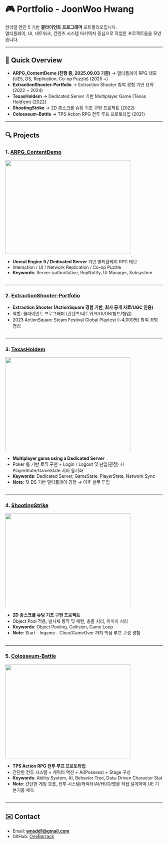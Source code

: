 # 🎮 Portfolio - JoonWoo Hwang

언리얼 엔진 5 기반 **클라이언트 프로그래머** 포트폴리오입니다.  
멀티플레이, UI, 네트워크, 컨텐츠 시스템 아키텍처 중심으로 작업한 프로젝트들을 모았습니다.

---

## 📌 Quick Overview

- **ARPG_ContentDemo (진행 중, 2025.09.03 기준)** → 멀티플레이 RPG 데모 (UE5, DS, Replication, Co-op Puzzle) (2025 ~)
- **ExtractionShooter-Portfolio** → Extraction Shooter 참여 경험 기반 요약  (2022 ~ 2024) 
- **TexasHoldem** → Dedicated Server 기반 Multiplayer Game (Texas Hold’em)  (2022)
- **ShootingStrike** → 2D 종스크롤 슈팅 기초 구현 프로젝트  (2022)
- **Colosseum-Battle** → TPS Action RPG 전투 루프 프로토타입  (2021)  

---

## 🔍 Projects

### 1. [ARPG_ContentDemo](https://github.com/OneBarrack/ARPG_ContentDemo)
<img src="https://github.com/user-attachments/assets/94497e1f-ed2f-4ed5-92f4-59647c7934f8" width="400" height="300"/>

- **Unreal Engine 5 / Dedicated Server** 기반 멀티플레이 RPG 데모  
- Interaction / UI / Network Replication / Co-op Puzzle  
- **Keywords**: Server-authoritative, RepNotify, UI Manager, Subsystem  
  <br>  
---

### 2. [ExtractionShooter-Portfolio](https://github.com/OneBarrack/ExtractionShooter-Portfolio)
- **Extraction Shooter (ActionSquare 경험 기반, 회사 공개 자료/UGC 인용)**  
- 역할: 클라이언트 프로그래머 (컨텐츠/네트워크/UI/DB/빌드/협업)
- 2023 ActionSquare Steam Festival Global Playtest (~4,000명) 참여 경험 정리  
  <br>  
---

### 3. [TexasHoldem](https://github.com/OneBarrack/TexasHoldem)
<img src="https://github.com/user-attachments/assets/af5f8452-7f86-4483-84ae-0a3cc165c528" width="400" height="300"/>

- **Multiplayer game using a Dedicated Server**  
- Poker 룰 기반 로직 구현 + Login / Logout 및 난입(관전) 시 PlayerState/GameState 서버 동기화
- **Keywords**: Dedicated Server, GameState, PlayerState, Network Sync
- **Note**: 첫 DS 기반 멀티플레이 경험 → 이후 실무 투입   
  <br>  
---

### 4. [ShootingStrike](https://github.com/OneBarrack/ShootingStrike)
<img src="https://github.com/user-attachments/assets/f5585d9b-e26f-4f31-8050-90656290faf0" width="400" height="300"/>

- **2D 종스크롤 슈팅 기초 구현 프로젝트**  
- Object Pool 적용, 발사체 동작 및 패턴, 충돌 처리, 이미지 처리
- **Keywords**: Object Pooling, Collision, Game Loop
- **Note**: Start - Ingame - Clear/GameOver 까지 핵심 루프 구성 경험  
  <br>  
---

### 5. [Colosseum-Battle](https://github.com/OneBarrack/Colosseum-Battle)
<img src="https://github.com/user-attachments/assets/62811ff3-77ad-40c0-9e4d-b938e922a20c" width="400" height="300"/>

- **TPS Action RPG 전투 루프 프로토타입**
- 간단한 전투 시스템 + 캐릭터 액션 + AI(Possess) + Stage 구성
- **Keywords**: Ability System, AI, Behavior Tree, Data-Driven Character Stat
- **Note**: 간단한 게임 흐름, 전투 시스템/캐릭터/AI/HUD/맵을 직접 설계하며 UE 기본기를 체득  
  <br>  
---

## ✉️ Contact
- Email: **wnsdd1@gmail.com**  
- GitHub: [OneBarrack](https://github.com/OneBarrack)
